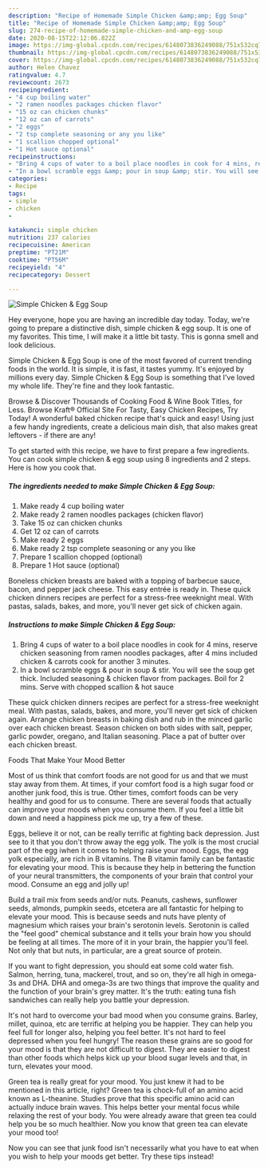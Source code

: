```yaml
---
description: "Recipe of Homemade Simple Chicken &amp;amp; Egg Soup"
title: "Recipe of Homemade Simple Chicken &amp;amp; Egg Soup"
slug: 274-recipe-of-homemade-simple-chicken-and-amp-egg-soup
date: 2020-08-15T22:12:06.822Z
image: https://img-global.cpcdn.com/recipes/6148073836249088/751x532cq70/simple-chicken-egg-soup-recipe-main-photo.jpg
thumbnail: https://img-global.cpcdn.com/recipes/6148073836249088/751x532cq70/simple-chicken-egg-soup-recipe-main-photo.jpg
cover: https://img-global.cpcdn.com/recipes/6148073836249088/751x532cq70/simple-chicken-egg-soup-recipe-main-photo.jpg
author: Helen Chavez
ratingvalue: 4.7
reviewcount: 2673
recipeingredient:
- "4 cup boiling water"
- "2 ramen noodles packages chicken flavor"
- "15 oz can chicken chunks"
- "12 oz can of carrots"
- "2 eggs"
- "2 tsp complete seasoning or any you like"
- "1 scallion chopped optional"
- "1 Hot sauce optional"
recipeinstructions:
- "Bring 4 cups of water to a boil place noodles in cook for 4 mins, reserve chicken seasoning from ramen noodles packages, after 4 mins included chicken &amp; carrots cook for another 3 minutes."
- "In a bowl scramble eggs &amp; pour in soup &amp; stir. You will see the soup get thick. Included seasoning &amp; chicken flavor from packages. Boil for 2 mins. Serve with chopped scallion &amp; hot sauce"
categories:
- Recipe
tags:
- simple
- chicken
- 

katakunci: simple chicken  
nutrition: 237 calories
recipecuisine: American
preptime: "PT21M"
cooktime: "PT56M"
recipeyield: "4"
recipecategory: Dessert

---
```



![Simple Chicken &amp; Egg Soup](https://img-global.cpcdn.com/recipes/6148073836249088/751x532cq70/simple-chicken-egg-soup-recipe-main-photo.jpg)

Hey everyone, hope you are having an incredible day today. Today, we're going to prepare a distinctive dish, simple chicken &amp; egg soup. It is one of my favorites. This time, I will make it a little bit tasty. This is gonna smell and look delicious.

Simple Chicken &amp; Egg Soup is one of the most favored of current trending foods in the world. It is simple, it is fast, it tastes yummy. It's enjoyed by millions every day. Simple Chicken &amp; Egg Soup is something that I've loved my whole life. They're fine and they look fantastic.

Browse &amp; Discover Thousands of Cooking Food &amp; Wine Book Titles, for Less. Browse Kraft® Official Site For Tasty, Easy Chicken Recipes, Try Today! A wonderful baked chicken recipe that&#39;s quick and easy! Using just a few handy ingredients, create a delicious main dish, that also makes great leftovers - if there are any!


To get started with this recipe, we have to first prepare a few ingredients. You can cook simple chicken &amp; egg soup using 8 ingredients and 2 steps. Here is how you cook that.

<!--inarticleads1-->

##### The ingredients needed to make Simple Chicken &amp; Egg Soup:

1. Make ready 4 cup boiling water
1. Make ready 2 ramen noodles packages (chicken flavor)
1. Take 15 oz can chicken chunks
1. Get 12 oz can of carrots
1. Make ready 2 eggs
1. Make ready 2 tsp complete seasoning or any you like
1. Prepare 1 scallion chopped (optional)
1. Prepare 1 Hot sauce (optional)


Boneless chicken breasts are baked with a topping of barbecue sauce, bacon, and pepper jack cheese. This easy entrée is ready in. These quick chicken dinners recipes are perfect for a stress-free weeknight meal. With pastas, salads, bakes, and more, you&#39;ll never get sick of chicken again. 

<!--inarticleads2-->

##### Instructions to make Simple Chicken &amp; Egg Soup:

1. Bring 4 cups of water to a boil place noodles in cook for 4 mins, reserve chicken seasoning from ramen noodles packages, after 4 mins included chicken &amp; carrots cook for another 3 minutes.
1. In a bowl scramble eggs &amp; pour in soup &amp; stir. You will see the soup get thick. Included seasoning &amp; chicken flavor from packages. Boil for 2 mins. Serve with chopped scallion &amp; hot sauce


These quick chicken dinners recipes are perfect for a stress-free weeknight meal. With pastas, salads, bakes, and more, you&#39;ll never get sick of chicken again. Arrange chicken breasts in baking dish and rub in the minced garlic over each chicken breast. Season chicken on both sides with salt, pepper, garlic powder, oregano, and Italian seasoning. Place a pat of butter over each chicken breast. 

Foods That Make Your Mood Better


Most of us think that comfort foods are not good for us and that we must stay away from them. At times, if your comfort food is a high sugar food or another junk food, this is true. Other times, comfort foods can be very healthy and good for us to consume. There are several foods that actually can improve your moods when you consume them. If you feel a little bit down and need a happiness pick me up, try a few of these.

Eggs, believe it or not, can be really terrific at fighting back depression. Just see to it that you don't throw away the egg yolk. The yolk is the most crucial part of the egg iwhen it comes to helping raise your mood. Eggs, the egg yolk especially, are rich in B vitamins. The B vitamin family can be fantastic for elevating your mood. This is because they help in bettering the function of your neural transmitters, the components of your brain that control your mood. Consume an egg and jolly up!

Build a trail mix from seeds and/or nuts. Peanuts, cashews, sunflower seeds, almonds, pumpkin seeds, etcetera are all fantastic for helping to elevate your mood. This is because seeds and nuts have plenty of magnesium which raises your brain's serotonin levels. Serotonin is called the "feel good" chemical substance and it tells your brain how you should be feeling at all times. The more of it in your brain, the happier you'll feel. Not only that but nuts, in particular, are a great source of protein.

If you want to fight depression, you should eat some cold water fish. Salmon, herring, tuna, mackerel, trout, and so on, they're all high in omega-3s and DHA. DHA and omega-3s are two things that improve the quality and the function of your brain's grey matter. It's the truth: eating tuna fish sandwiches can really help you battle your depression. 

It's not hard to overcome your bad mood when you consume grains. Barley, millet, quinoa, etc are terrific at helping you be happier. They can help you feel full for longer also, helping you feel better. It's not hard to feel depressed when you feel hungry! The reason these grains are so good for your mood is that they are not difficult to digest. They are easier to digest than other foods which helps kick up your blood sugar levels and that, in turn, elevates your mood.

Green tea is really great for your mood. You just knew it had to be mentioned in this article, right? Green tea is chock-full of an amino acid known as L-theanine. Studies prove that this specific amino acid can actually induce brain waves. This helps better your mental focus while relaxing the rest of your body. You were already aware that green tea could help you be so much healthier. Now you know that green tea can elevate your mood too!

Now you can see that junk food isn't necessarily what you have to eat when you wish to help your moods get better. Try  these tips  instead!

